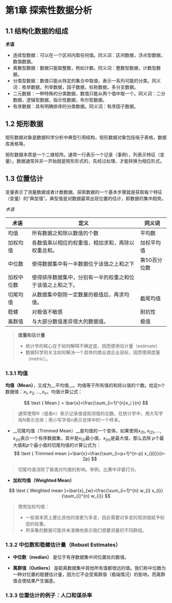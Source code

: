 # 第1章 探索性数据分析



## 1.1 结构化数据的组成



__术语__

- 连续型数据：可以在一个区间内取任何值。同义词：区间数据，浮点型数据，数值数据。
- 离散型数据：数据只能取整数，例如计数。同义词：整数型数据，计数型数据。
- 分类型数据：数值只能从特定的集合中取值，表示一系列可能的分类。同义词：枚举数据，列举数据，因子数据，标称数据，多分支数据。
- 二元数据：一种特殊的分类数据，数值只能从两个值中取一个。同义词：二分数据，逻辑型数据，指示性数据，布尔型数据。
- 有序数据：具有明确排序的分类数据。同义词：有序因子数据。



## 1.2 矩形数据

矩形数据对象是数据科学分析中典型引用结构，矩形数据对象包括电子表格，数据库表格等。

矩形数据本质是一个二维矩阵。通常一行表示一个记录（事例），列表示特征（变量）。数据通常并非一开始就是矩形形式的，先经过处理，才能转换为相应形式。



## 1.3 位置估计

变量表示了测量数据或者计数数据。探索数据的一个基本步骤就是获取每个特征（变量）的“典型值”。典型值是对数据最常出现位置的估计，即数据的集中趋势。

*术语*

| 术语       | 定义                                                       | 同义词       |
| ---------- | ---------------------------------------------------------- | ------------ |
| 均值       | 所有数据之和除以数值的个数                                 | 平均数       |
| 加权均值   | 各数值乘以相应的权重值，相加求和，再除以权重总和。         | 加权平均值   |
| 中位数     | 使得数据集中有一半数据位于该值之上和之下                   | 第50百分位数 |
| 加权中位数 | 使得排序数据集中，分别有一半的权重之和位于该值之上和之下。 |              |
| 切尾均值   | 从数据集中剔除一定数量的极值后，再求均值。                 | 截尾均值     |
| 稳健       | 对极值不敏感                                               | 耐抗性       |
| 离群值     | 与大部分数值差异很大的数据值。                             | 极值         |

> __度量和估计量__
>
> * 统计学的核心在于如何解释不确定度，因而使用估计量（estimate）
> * 数据科学则关注如何解决一个具体的商业或企业目标，因而使用度量（metric）。

### 1.3.1 均值

__均值（Mean）__，又成为__平均值__。均值等于所有值的和除以值的个数。给定n个数据值：$x_1, x_2, \dots, x_n$，均值计算公式：

$$
\text { Mean } = \bar{x}=\frac{\sum_{i=1}^{n}x_i }{n}
$$

> 通常使用$N$（或者$n$）表示记录值或观测值的总数。在统计学中，用大写字母$N$表示总体；用小写字母$n$表示总体中的一个样本。

* __切尾均值（Trimmed Mean）__是均值的一个变体。如果使用$x_{(1)}, x_{(2)}, \ldots, x_{(n)}$表示一个有序数据集，其中是$x_{(1)}$最小值，$x_{(n)}$是最大值，那么去除 $p$个最大值和$p$个最小值的切尾均值的计算公式为：
  $$
  \text { Trimmed mean }=\bar{x}=\frac{\sum_{i=p+1}^{n-p} x_{(i)}}{n-2p}
  $$

> 切尾均值消除了极值对均值的影响。举例，比赛中评委打分。

* __加权均值（Weighted Mean）__

$$
\text { Weighted mean }=\bar{x}_{w}=\frac{\sum_{i=1}^{n} w_{i} x_{i}}{\sum_{i}^{n} w_{i}}
$$

  > 使用加权均值：
  >
  > * 一些值本质上要比其他的值更为多变，因此需要对多变的观测值赋予较低的权重。
  > * 所采集的数据可能并未准确地表示我们想要测量的不同群组。

### 1.3.2 中位数和稳健估计量（Robust Estimates）

* __中位数（median）__ 是位于有序数据集中间位置处的数值。

* __离群值（Outliers）__ 是距离数据集中其他所有值都很远的值。我们称中位数为一种对位置的稳健估计量，因为它不会受离群值（极端情况）的影响，而离群值会使结果产生偏差。

### 1.3.3 位置估计的例子：人口和谋杀率


